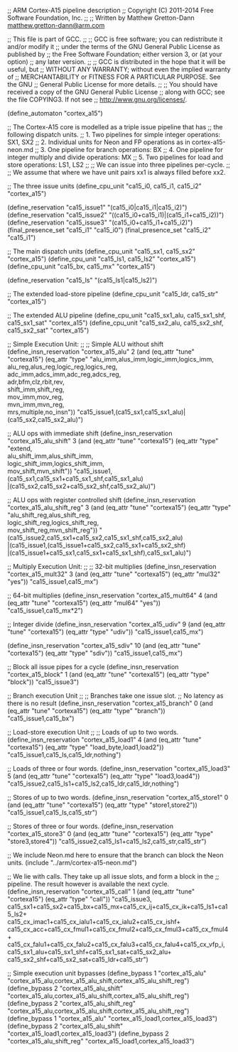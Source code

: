 ;; ARM Cortex-A15 pipeline description
;; Copyright (C) 2011-2014 Free Software Foundation, Inc.
;;
;; Written by Matthew Gretton-Dann <matthew.gretton-dann@arm.com>

;; This file is part of GCC.
;;
;; GCC is free software; you can redistribute it and/or modify it
;; under the terms of the GNU General Public License as published by
;; the Free Software Foundation; either version 3, or (at your option)
;; any later version.
;;
;; GCC is distributed in the hope that it will be useful, but
;; WITHOUT ANY WARRANTY; without even the implied warranty of
;; MERCHANTABILITY or FITNESS FOR A PARTICULAR PURPOSE.  See the GNU
;; General Public License for more details.
;;
;; You should have received a copy of the GNU General Public License
;; along with GCC; see the file COPYING3.  If not see
;; <http://www.gnu.org/licenses/>.

(define_automaton "cortex_a15")

;; The Cortex-A15 core is modelled as a triple issue pipeline that has
;; the following dispatch units.
;; 1. Two pipelines for simple integer operations: SX1, SX2
;; 2. Individual units for Neon and FP operations as in cortex-a15-neon.md
;; 3. One pipeline for branch operations: BX
;; 4. One pipeline for integer multiply and divide operations: MX
;; 5. Two pipelines for load and store operations: LS1, LS2
;;
;; We can issue into three pipelines per-cycle.
;;
;; We assume that where we have unit pairs xx1 is always filled before xx2.

;; The three issue units
(define_cpu_unit "ca15_i0, ca15_i1, ca15_i2" "cortex_a15")

(define_reservation "ca15_issue1" "(ca15_i0|ca15_i1|ca15_i2)")
(define_reservation "ca15_issue2" "((ca15_i0+ca15_i1)|(ca15_i1+ca15_i2))")
(define_reservation "ca15_issue3" "(ca15_i0+ca15_i1+ca15_i2)")
(final_presence_set "ca15_i1" "ca15_i0")
(final_presence_set "ca15_i2" "ca15_i1")

;; The main dispatch units
(define_cpu_unit "ca15_sx1, ca15_sx2" "cortex_a15")
(define_cpu_unit "ca15_ls1, ca15_ls2" "cortex_a15")
(define_cpu_unit "ca15_bx, ca15_mx" "cortex_a15")

(define_reservation "ca15_ls" "(ca15_ls1|ca15_ls2)")

;; The extended load-store pipeline
(define_cpu_unit "ca15_ldr, ca15_str" "cortex_a15")

;; The extended ALU pipeline
(define_cpu_unit "ca15_sx1_alu, ca15_sx1_shf, ca15_sx1_sat" "cortex_a15")
(define_cpu_unit "ca15_sx2_alu, ca15_sx2_shf, ca15_sx2_sat" "cortex_a15")

;; Simple Execution Unit:
;;
;; Simple ALU without shift
(define_insn_reservation "cortex_a15_alu" 2
  (and (eq_attr "tune" "cortexa15")
       (eq_attr "type" "alu_imm,alus_imm,logic_imm,logics_imm,\
                        alu_reg,alus_reg,logic_reg,logics_reg,\
                        adc_imm,adcs_imm,adc_reg,adcs_reg,\
                        adr,bfm,clz,rbit,rev,\
                        shift_imm,shift_reg,\
                        mov_imm,mov_reg,\
                        mvn_imm,mvn_reg,\
                        mrs,multiple,no_insn"))
  "ca15_issue1,(ca15_sx1,ca15_sx1_alu)|(ca15_sx2,ca15_sx2_alu)")

;; ALU ops with immediate shift
(define_insn_reservation "cortex_a15_alu_shift" 3
  (and (eq_attr "tune" "cortexa15")
       (eq_attr "type" "extend,\
                        alu_shift_imm,alus_shift_imm,\
                        logic_shift_imm,logics_shift_imm,\
                        mov_shift,mvn_shift"))
  "ca15_issue1,(ca15_sx1,ca15_sx1+ca15_sx1_shf,ca15_sx1_alu)\
	       |(ca15_sx2,ca15_sx2+ca15_sx2_shf,ca15_sx2_alu)")

;; ALU ops with register controlled shift
(define_insn_reservation "cortex_a15_alu_shift_reg" 3
  (and (eq_attr "tune" "cortexa15")
       (eq_attr "type" "alu_shift_reg,alus_shift_reg,\
                        logic_shift_reg,logics_shift_reg,\
                        mov_shift_reg,mvn_shift_reg"))
  "(ca15_issue2,ca15_sx1+ca15_sx2,ca15_sx1_shf,ca15_sx2_alu)\
   |(ca15_issue1,(ca15_issue1+ca15_sx2,ca15_sx1+ca15_sx2_shf)\
   |(ca15_issue1+ca15_sx1,ca15_sx1+ca15_sx1_shf),ca15_sx1_alu)")

;; Multiply Execution Unit:
;;
;; 32-bit multiplies
(define_insn_reservation "cortex_a15_mult32" 3
  (and (eq_attr "tune" "cortexa15")
       (eq_attr "mul32" "yes"))
  "ca15_issue1,ca15_mx")

;; 64-bit multiplies
(define_insn_reservation "cortex_a15_mult64" 4
  (and (eq_attr "tune" "cortexa15")
       (eq_attr "mul64" "yes"))
  "ca15_issue1,ca15_mx*2")

;; Integer divide
(define_insn_reservation "cortex_a15_udiv" 9
  (and (eq_attr "tune" "cortexa15")
       (eq_attr "type" "udiv"))
  "ca15_issue1,ca15_mx")

(define_insn_reservation "cortex_a15_sdiv" 10
  (and (eq_attr "tune" "cortexa15")
       (eq_attr "type" "sdiv"))
  "ca15_issue1,ca15_mx")

;; Block all issue pipes for a cycle
(define_insn_reservation "cortex_a15_block" 1
  (and (eq_attr "tune" "cortexa15")
       (eq_attr "type" "block"))
  "ca15_issue3")

;; Branch execution Unit
;;
;; Branches take one issue slot.
;; No latency as there is no result
(define_insn_reservation "cortex_a15_branch" 0
  (and (eq_attr "tune" "cortexa15")
       (eq_attr "type" "branch"))
  "ca15_issue1,ca15_bx")

;; Load-store execution Unit
;;
;; Loads of up to two words.
(define_insn_reservation "cortex_a15_load1" 4
  (and (eq_attr "tune" "cortexa15")
       (eq_attr "type" "load_byte,load1,load2"))
  "ca15_issue1,ca15_ls,ca15_ldr,nothing")

;; Loads of three or four words.
(define_insn_reservation "cortex_a15_load3" 5
  (and (eq_attr "tune" "cortexa15")
       (eq_attr "type" "load3,load4"))
  "ca15_issue2,ca15_ls1+ca15_ls2,ca15_ldr,ca15_ldr,nothing")

;; Stores of up to two words.
(define_insn_reservation "cortex_a15_store1" 0
  (and (eq_attr "tune" "cortexa15")
       (eq_attr "type" "store1,store2"))
  "ca15_issue1,ca15_ls,ca15_str")

;; Stores of three or four words.
(define_insn_reservation "cortex_a15_store3" 0
  (and (eq_attr "tune" "cortexa15")
       (eq_attr "type" "store3,store4"))
  "ca15_issue2,ca15_ls1+ca15_ls2,ca15_str,ca15_str")

;; We include Neon.md here to ensure that the branch can block the Neon units.
(include "../arm/cortex-a15-neon.md")

;; We lie with calls.  They take up all issue slots, and form a block in the
;; pipeline.  The result however is available the next cycle.
(define_insn_reservation "cortex_a15_call" 1
  (and (eq_attr "tune" "cortexa15")
       (eq_attr "type" "call"))
  "ca15_issue3,\
   ca15_sx1+ca15_sx2+ca15_bx+ca15_mx+ca15_cx_ij+ca15_cx_ik+ca15_ls1+ca15_ls2+\
   ca15_cx_imac1+ca15_cx_ialu1+ca15_cx_ialu2+ca15_cx_ishf+\
   ca15_cx_acc+ca15_cx_fmul1+ca15_cx_fmul2+ca15_cx_fmul3+ca15_cx_fmul4+\
   ca15_cx_falu1+ca15_cx_falu2+ca15_cx_falu3+ca15_cx_falu4+ca15_cx_vfp_i,\
   ca15_sx1_alu+ca15_sx1_shf+ca15_sx1_sat+ca15_sx2_alu+\
   ca15_sx2_shf+ca15_sx2_sat+ca15_ldr+ca15_str")

;; Simple execution unit bypasses
(define_bypass 1 "cortex_a15_alu"
	       "cortex_a15_alu,cortex_a15_alu_shift,cortex_a15_alu_shift_reg")
(define_bypass 2 "cortex_a15_alu_shift"
	       "cortex_a15_alu,cortex_a15_alu_shift,cortex_a15_alu_shift_reg")
(define_bypass 2 "cortex_a15_alu_shift_reg"
	       "cortex_a15_alu,cortex_a15_alu_shift,cortex_a15_alu_shift_reg")
(define_bypass 1 "cortex_a15_alu" "cortex_a15_load1,cortex_a15_load3")
(define_bypass 2 "cortex_a15_alu_shift" "cortex_a15_load1,cortex_a15_load3")
(define_bypass 2 "cortex_a15_alu_shift_reg"
	       "cortex_a15_load1,cortex_a15_load3")
